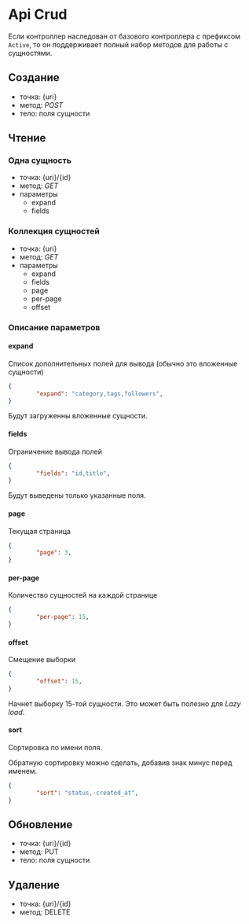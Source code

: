Api Crud
===

Если контроллер наследован от базового контроллера с префиксом `Active`, 
то он поддерживает полный набор методов для работы с сущностями.

## Создание

* точка: {uri}
* метод: *POST*
* тело: поля сущности

## Чтение

### Одна сущность

* точка: {uri}/{id}
* метод: *GET*
* параметры
	* expand
	* fields

### Коллекция сущностей

* точка: {uri}
* метод: *GET*
* параметры
	*  expand
	*  fields
	*  page
	*  per-page
	*  offset

### Описание параметров

#### expand

Список дополнительных полей для вывода (обычно это вложенные сущности)

```json
{
		"expand": "category,tags,followers",
}
```

Будут загруженны вложенные сущности.

#### fields

Ограничение вывода полей

```json
{
		"fields": "id,title",
}
```

Будут выведены только указанные поля.

#### page

Текущая страница

```json
{
		"page": 3,
}
```

#### per-page

Количество сущностей на каждой странице

```json
{
		"per-page": 15,
}
```

#### offset

Смещение выборки

```json
{
		"offset": 15,
}
```

Начнет выборку 15-той сущности. Это может быть полезно для *Lazy load*.

#### sort

Сортировка по имени поля.

Обратную сортировку можно сделать, добавив знак минус перед именем.

```json
{
		"sort": "status,-created_at",
}
```

## Обновление

* точка: {uri}/{id}
* метод: PUT
* тело: поля сущности

## Удаление

* точка: {uri}/{id}
* метод: DELETE
